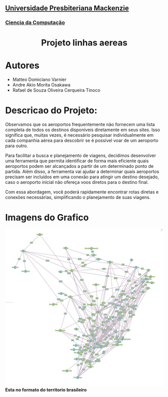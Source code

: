 <h2><a href= "https://www.mackenzie.br">Universidade Presbiteriana Mackenzie</a></h2>
<h3><a href= "https://www.mackenzie.br/graduacao/sao-paulo-higienopolis/sistemas-de-informacao">Ciencia da Computação</a></h3>

<font size="+1"><center>
## Projeto linhas aereas
</center></font>

# Autores

* Matteo Domiciano Varnier
* Andre Akio Morita Osakawa
* Rafael de Souza Oliveira Cerqueira Tinoco

# Descricao do Projeto:

Observamos que os aeroportos frequentemente não fornecem uma lista completa de todos os destinos disponíveis diretamente em seus sites. Isso significa que, muitas vezes, é necessário pesquisar individualmente em cada companhia aérea para descobrir se é possível voar de um aeroporto para outro.

Para facilitar a busca e planejamento de viagens, decidimos desenvolver uma ferramenta que permita identificar de forma mais eficiente quais aeroportos podem ser alcançados a partir de um determinado ponto de partida. Além disso, a ferramenta vai ajudar a determinar quais aeroportos precisam ser incluídos em uma conexão para atingir um destino desejado, caso o aeroporto inicial não ofereça voos diretos para o destino final.

Com essa abordagem, você poderá rapidamente encontrar rotas diretas e conexões necessárias, simplificando o planejamento de suas viagens.

# Imagens do Grafico
![alt](/assets/Grafos%20-%20BRasil.png)
**Esta no formato do territorio brasileiro**

